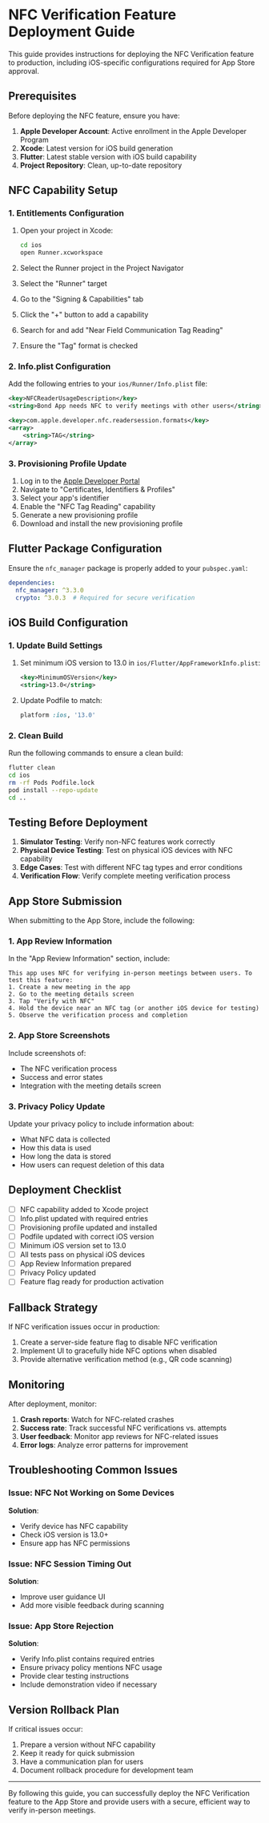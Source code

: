 # NFC Verification Feature Deployment Guide

This guide provides instructions for deploying the NFC Verification feature to production, including iOS-specific configurations required for App Store approval.

## Prerequisites

Before deploying the NFC feature, ensure you have:

1. **Apple Developer Account**: Active enrollment in the Apple Developer Program
2. **Xcode**: Latest version for iOS build generation
3. **Flutter**: Latest stable version with iOS build capability
4. **Project Repository**: Clean, up-to-date repository

## NFC Capability Setup

### 1. Entitlements Configuration

1. Open your project in Xcode:
   ```bash
   cd ios
   open Runner.xcworkspace
   ```

2. Select the Runner project in the Project Navigator
3. Select the "Runner" target
4. Go to the "Signing & Capabilities" tab
5. Click the "+" button to add a capability
6. Search for and add "Near Field Communication Tag Reading"
7. Ensure the "Tag" format is checked

### 2. Info.plist Configuration

Add the following entries to your `ios/Runner/Info.plist` file:

```xml
<key>NFCReaderUsageDescription</key>
<string>Bond App needs NFC to verify meetings with other users</string>

<key>com.apple.developer.nfc.readersession.formats</key>
<array>
    <string>TAG</string>
</array>
```

### 3. Provisioning Profile Update

1. Log in to the [Apple Developer Portal](https://developer.apple.com/)
2. Navigate to "Certificates, Identifiers & Profiles"
3. Select your app's identifier
4. Enable the "NFC Tag Reading" capability
5. Generate a new provisioning profile
6. Download and install the new provisioning profile

## Flutter Package Configuration

Ensure the `nfc_manager` package is properly added to your `pubspec.yaml`:

```yaml
dependencies:
  nfc_manager: ^3.3.0
  crypto: ^3.0.3  # Required for secure verification
```

## iOS Build Configuration

### 1. Update Build Settings

1. Set minimum iOS version to 13.0 in `ios/Flutter/AppFrameworkInfo.plist`:
   ```xml
   <key>MinimumOSVersion</key>
   <string>13.0</string>
   ```

2. Update Podfile to match:
   ```ruby
   platform :ios, '13.0'
   ```

### 2. Clean Build

Run the following commands to ensure a clean build:

```bash
flutter clean
cd ios
rm -rf Pods Podfile.lock
pod install --repo-update
cd ..
```

## Testing Before Deployment

1. **Simulator Testing**: Verify non-NFC features work correctly
2. **Physical Device Testing**: Test on physical iOS devices with NFC capability
3. **Edge Cases**: Test with different NFC tag types and error conditions
4. **Verification Flow**: Verify complete meeting verification process

## App Store Submission

When submitting to the App Store, include the following:

### 1. App Review Information

In the "App Review Information" section, include:

```
This app uses NFC for verifying in-person meetings between users. To test this feature:
1. Create a new meeting in the app
2. Go to the meeting details screen
3. Tap "Verify with NFC"
4. Hold the device near an NFC tag (or another iOS device for testing)
5. Observe the verification process and completion
```

### 2. App Store Screenshots

Include screenshots of:
- The NFC verification process
- Success and error states
- Integration with the meeting details screen

### 3. Privacy Policy Update

Update your privacy policy to include information about:
- What NFC data is collected
- How this data is used
- How long the data is stored
- How users can request deletion of this data

## Deployment Checklist

- [ ] NFC capability added to Xcode project
- [ ] Info.plist updated with required entries
- [ ] Provisioning profile updated and installed
- [ ] Podfile updated with correct iOS version
- [ ] Minimum iOS version set to 13.0
- [ ] All tests pass on physical iOS devices
- [ ] App Review Information prepared
- [ ] Privacy Policy updated
- [ ] Feature flag ready for production activation

## Fallback Strategy

If NFC verification issues occur in production:

1. Create a server-side feature flag to disable NFC verification
2. Implement UI to gracefully hide NFC options when disabled
3. Provide alternative verification method (e.g., QR code scanning)

## Monitoring

After deployment, monitor:

1. **Crash reports**: Watch for NFC-related crashes
2. **Success rate**: Track successful NFC verifications vs. attempts
3. **User feedback**: Monitor app reviews for NFC-related issues
4. **Error logs**: Analyze error patterns for improvement

## Troubleshooting Common Issues

### Issue: NFC Not Working on Some Devices

**Solution**:
- Verify device has NFC capability
- Check iOS version is 13.0+
- Ensure app has NFC permissions

### Issue: NFC Session Timing Out

**Solution**:
- Improve user guidance UI
- Add more visible feedback during scanning

### Issue: App Store Rejection

**Solution**:
- Verify Info.plist contains required entries
- Ensure privacy policy mentions NFC usage
- Provide clear testing instructions
- Include demonstration video if necessary

## Version Rollback Plan

If critical issues occur:

1. Prepare a version without NFC capability
2. Keep it ready for quick submission
3. Have a communication plan for users
4. Document rollback procedure for development team

---

By following this guide, you can successfully deploy the NFC Verification feature to the App Store and provide users with a secure, efficient way to verify in-person meetings.